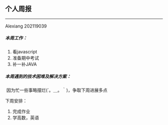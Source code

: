 ## 个人周报

***

Alexiang 202119039

##### 本周工作：

1. 看javascript
2. 准备期中考试
2. 补一补JAVA

##### 本周遇到的技术困难及解决方案：

​	因为忙一些事略摆烂(´。＿。｀)，争取下周进展多点

下周安排：

1. 完成作业
2. 学高数，英语